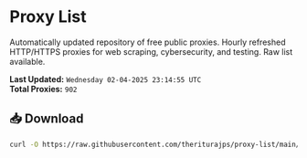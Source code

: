 # Proxy List

Automatically updated repository of free public proxies. Hourly refreshed HTTP/HTTPS proxies for web scraping, cybersecurity, and testing. Raw list available.

**Last Updated:** `Wednesday 02-04-2025 23:14:55 UTC`  
**Total Proxies:** `902`

## 📥 Download
```bash
curl -O https://raw.githubusercontent.com/theriturajps/proxy-list/main/proxies.txt
